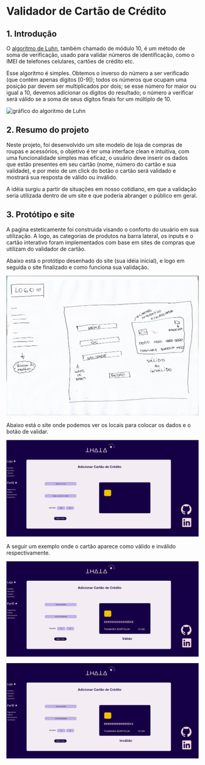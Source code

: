 # Validador de Cartão de Crédito 


## 1. Introdução

O [algoritmo de Luhn](https://en.wikipedia.org/wiki/Luhn_algorithm), também
chamado de módulo 10, é um método de soma de verificação, usado para validar
números de identificação, como o IMEI de telefones celulares, cartões de crédito
etc.

Esse algoritmo é simples. Obtemos o inverso do número a ser verificado (que
contém apenas dígitos [0-9]); todos os números que ocupam uma posição par devem
ser multiplicados por dois; se esse número for maior ou igual a 10, devemos
adicionar os dígitos do resultado; o número a verificar será válido se a soma de
seus dígitos finais for um múltiplo de 10.

![gráfico do algoritmo de
Luhn](https://www.101computing.net/wp/wp-content/uploads/Luhn-Algorithm.png)

## 2. Resumo do projeto

Neste projeto, foi desenvolvido um site modelo de loja de compras de roupas e 
acessórios, o objetivo é ter uma interface clean e intuitiva, com uma funcionalidade
simples mas eficaz, o usuário deve inserir os dados que estão presentes em seu cartão 
(nome, número do cartão e sua validade), e por meio de um click do botão o cartão
será validado e mostrará sua resposta de válido ou inválido.

A idéia surgiu a partir de situações em nosso cotidiano, em que a validação
seria utilizada dentro de um site e que poderia abranger o público em geral.

## 3. Protótipo e site

A pagina esteticamente foi construida visando o conforto do usuário em sua utilização.
A logo, as categorias de produtos na barra lateral, os inputs e o cartão interativo
foram implementados com base em sites de compras que utilizam do validador de cartão.

Abaixo está o protótipo desenhado do site (sua idéia inicial), e logo em seguida
o site finalizado e como funciona sua validação.

![Prototipo](src\img\prototipo.jpg)

Abaixo está o site onde podemos ver os locais para colocar os dados e o botão de validar.

![Site1](src\img\site1.png)

A seguir um exemplo onde o cartão aparece como válido e inválido respectivamente.

![Site2](src\img\site2.png)

![Site3](src\img\site3.png)